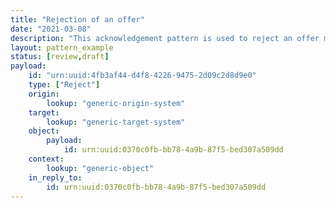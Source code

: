 ```yaml
---
title: "Rejection of an offer"
date: "2021-03-08"
description: "This acknowledgement pattern is used to reject an offer made in a previous notification."
layout: pattern_example
status: [review,draft]
payload:
    id: "urn:uuid:4fb3af44-d4f8-4226-9475-2d09c2d8d9e0"
    type: ["Reject"]
    origin:
        lookup: "generic-origin-system"
    target:
        lookup: "generic-target-system"
    object:
        payload:
            id: urn:uuid:0370c0fb-bb78-4a9b-87f5-bed307a509dd
    context:
        lookup: "generic-object"
    in_reply_to:
        id: urn:uuid:0370c0fb-bb78-4a9b-87f5-bed307a509dd
---
```


